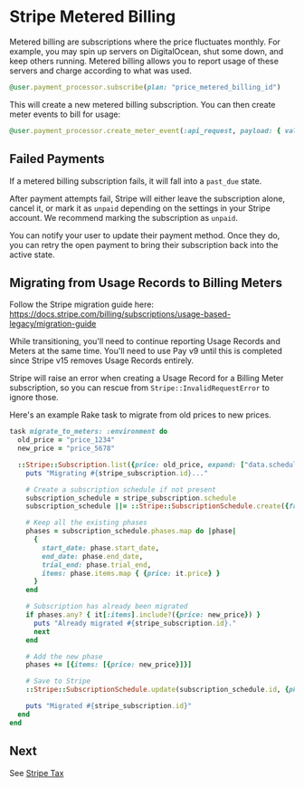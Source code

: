# Stripe Metered Billing

Metered billing are subscriptions where the price fluctuates monthly. For example, you may spin up servers on DigitalOcean, shut some down, and keep others running. Metered billing allows you to report usage of these servers and charge according to what was used.

```ruby
@user.payment_processor.subscribe(plan: "price_metered_billing_id")
```

This will create a new metered billing subscription. You can then create meter events to bill for usage:

```ruby
@user.payment_processor.create_meter_event(:api_request, payload: { value: 1 })
```

## Failed Payments

If a metered billing subscription fails, it will fall into a `past_due` state.

After payment attempts fail, Stripe will either leave the subscription alone, cancel it, or mark it as `unpaid` depending on the settings in your Stripe account.
We recommend marking the subscription as `unpaid`.

You can notify your user to update their payment method. Once they do, you can retry the open payment to bring their subscription back into the active state.

## Migrating from Usage Records to Billing Meters

Follow the Stripe migration guide here: https://docs.stripe.com/billing/subscriptions/usage-based-legacy/migration-guide

While transitioning, you'll need to continue reporting Usage Records and Meters at the same time. You'll need to use Pay v9 until this is completed since Stripe v15 removes Usage Records entirely.

Stripe will raise an error when creating a Usage Record for a Billing Meter subscription, so you can rescue from `Stripe::InvalidRequestError` to ignore those.

Here's an example Rake task to migrate from old prices to new prices.

```ruby
task migrate_to_meters: :environment do
  old_price = "price_1234"
  new_price = "price_5678"

  ::Stripe::Subscription.list({price: old_price, expand: ["data.schedule"]}).auto_paging_each do |stripe_subscription|
    puts "Migrating #{stripe_subscription.id}..."

    # Create a subscription schedule if not present
    subscription_schedule = stripe_subscription.schedule
    subscription_schedule ||= ::Stripe::SubscriptionSchedule.create({from_subscription: stripe_subscription.id})

    # Keep all the existing phases
    phases = subscription_schedule.phases.map do |phase|
      {
        start_date: phase.start_date,
        end_date: phase.end_date,
        trial_end: phase.trial_end,
        items: phase.items.map { {price: it.price} }
      }
    end

    # Subscription has already been migrated
    if phases.any? { it[:items].include?({price: new_price}) }
      puts "Already migrated #{stripe_subscription.id}."
      next
    end

    # Add the new phase
    phases += [{items: [{price: new_price}]}]

    # Save to Stripe
    ::Stripe::SubscriptionSchedule.update(subscription_schedule.id, {phases: phases})

    puts "Migrated #{stripe_subscription.id}"
  end
end
```

## Next

See [Stripe Tax](7_stripe_tax.md)
